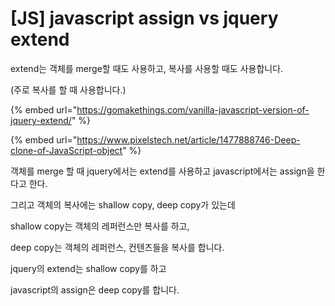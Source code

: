 # \[JS\] javascript assign vs jquery extend

extend는 객체를 merge할 때도 사용하고, 복사를 사용할 때도 사용합니다. 

\(주로 복사를 할 때 사용합니다.\)

{% embed url="https://gomakethings.com/vanilla-javascript-version-of-jquery-extend/" %}

{% embed url="https://www.pixelstech.net/article/1477888746-Deep-clone-of-JavaScript-object" %}

객체를 merge 할 때 jquery에서는 extend를 사용하고 javascript에서는 assign을 한다고 한다. 

그리고 객체의 복사에는 shallow copy, deep copy가 있는데

shallow copy는 객체의 레퍼런스만 복사를 하고,

deep copy는 객체의 레퍼런스, 컨텐츠들을 복사를 합니다. 

jquery의 extend는 shallow copy를 하고

javascript의 assign은 deep copy를 합니다. 







